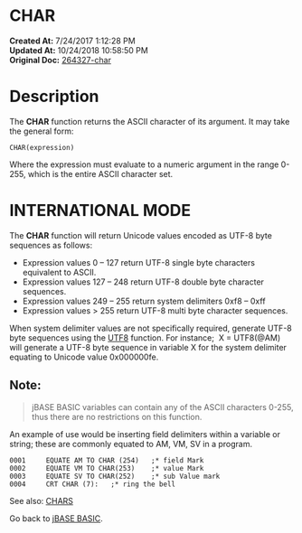 # CHAR

**Created At:** 7/24/2017 1:12:28 PM  
**Updated At:** 10/24/2018 10:58:50 PM  
**Original Doc:** [264327-char](https://docs.jbase.com/36868-jbase-basic/264327-char)  


# Description

The **CHAR** function returns the ASCII character of its argument. It may take the general form:

```
CHAR(expression)
```

Where the expression must evaluate to a numeric argument in the range 0-255, which is the entire ASCII character set.

# INTERNATIONAL MODE

The **CHAR** function will return Unicode values encoded as UTF-8 byte sequences as follows:

- Expression values 0 – 127 return UTF-8 single byte characters equivalent to ASCII.
- Expression values 127 – 248 return UTF-8 double byte character sequences.
- Expression values 249 – 255 return system delimiters 0xf8 – 0xff
- Expression values &gt; 255 return UTF-8 multi byte character sequences.


When system delimiter values are not specifically required, generate UTF-8 byte sequences using the [UTF8](279557-utf8) function. For instance;  X = UTF8(@AM) will generate a UTF-8 byte sequence in variable X for the system delimiter equating to Unicode value 0x000000fe.

## Note:


> jBASE BASIC variables can contain any of the ASCII characters 0-255, thus there are no restrictions on this function.


An example of use would be inserting field delimiters within a variable or string; these are commonly equated to AM, VM, SV in a program.

```
0001     EQUATE AM TO CHAR (254)   ;* field Mark
0002     EQUATE VM TO CHAR(253)    ;* value Mark
0003     EQUATE SV TO CHAR(252)    ;* sub Value mark
0004     CRT CHAR (7):   ;* ring the bell
```



See also: [CHARS](/36868-jbase-basic/264329-chars)

Go back to [jBASE BASIC](263498-jbase-basic).
